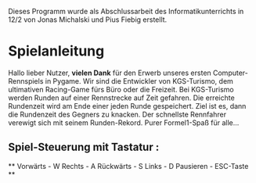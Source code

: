 Dieses Programm wurde als Abschlussarbeit des Informatikunterrichts in 12/2 von Jonas Michalski und Pius Fiebig erstellt.

# Spielanleitung

Hallo lieber Nutzer,
**vielen Dank** für den Erwerb unseres ersten Computer-Rennspiels in Pygame. Wir sind die Entwickler von KGS-Turismo, dem ultimativen Racing-Game fürs Büro oder die Freizeit. 
Bei KGS-Turismo werden Runden auf einer Rennstrecke auf Zeit gefahren. Die erreichte Rundenzeit wird am Ende einer jeden Runde gespeichert. 
Ziel ist es, dann die Rundenzeit des Gegners zu knacken. Der schnellste Rennfahrer verewigt sich mit seinem Runden-Rekord. 
Purer Formel1-Spaß für alle… 

## Spiel-Steuerung mit Tastatur :

** Vorwärts - W 
Rechts - A
Rückwärts -	S
Links -	D
Pausieren -	ESC-Taste **
